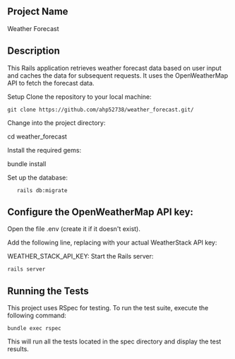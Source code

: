 ## Project Name
Weather Forecast

## Description
This Rails application retrieves weather forecast data based on user input and caches the data for subsequent requests. It uses the OpenWeatherMap API to fetch the forecast data.

Setup
Clone the repository to your local machine:

```git clone https://github.com/ahp52738/weather_forecast.git/```

Change into the project directory:

cd weather_forecast

Install the required gems:

bundle install

Set up the database:

```rails db:create
   rails db:migrate
```


## Configure the OpenWeatherMap API key:

Open the file .env (create it if it doesn't exist).

Add the following line, replacing <your-api-key> with your actual WeatherStack API key:

WEATHER_STACK_API_KEY: <your-api-key>
Start the Rails server:


```rails server```


## Running the Tests
This project uses RSpec for testing. To run the test suite, execute the following command:


```bundle exec rspec```

This will run all the tests located in the spec directory and display the test results.
